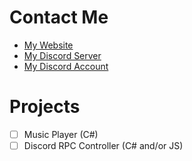 # Contact Me
* [My Website](https://www.pokenix.com)
* [My Discord Server](https://discord.gg/STcThtu)
* [My Discord Account](https://discord.com/users/355764859599585283)
# Projects
- [ ] Music Player (C#)
- [ ] Discord RPC Controller (C# and/or JS)